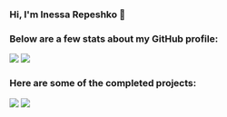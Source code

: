 ### Hi, I'm Inessa Repeshko 👋

### Below are a few stats about my GitHub profile:

<img src="https://github-readme-stats.vercel.app/api/top-langs/?username=InessaRepeshko&layout=donut-vertical&langs_count=20&theme=transparent&text_color=0A3069&title_color=0969DA">

<img src="https://github-readme-stats.vercel.app/api?username=InessaRepeshko&show_icons=true&theme=transparent&text_color=0A3069&title_color=0969DA">

### Here are some of the completed projects:
<div align="left">
  <img src="https://github-readme-stats.vercel.app/api/pin/?username=Strawberry-Team&repo=ucode-connect-Marathon-C-endgame&text_color=0A3069&title_color=0969DA">
  <img src="https://github-readme-stats.vercel.app/api/pin/?username=Strawberry-Team&repo=ucode-connect-Track-C-uchat&text_color=0A3069&title_color=0969DA">
</div>

